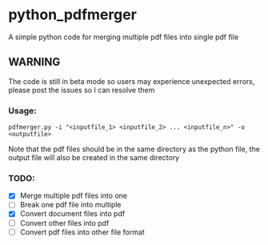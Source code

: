 # python_pdfmerger

A simple python code for merging multiple pdf files into single pdf file

## WARNING
The code is still in beta mode so users may experience unexpected errors, please post the issues so I can resolve them

### Usage:
`pdfmerger.py -i "<inputfile_1> <inputfile_2> ... <inputfile_n>" -o <outputfile>` 

Note that the pdf files should be in the same directory as the python file, the output file will also be created in the same directory

### TODO:
- [x] Merge multiple pdf files into one
- [ ] Break one pdf file into multiple
- [x] Convert document files into pdf
- [ ] Convert other files into pdf
- [ ] Convert pdf files into other file format
